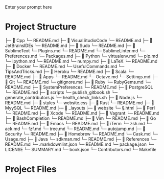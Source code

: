 Enter your prompt here

# Project Structure

├─ 📁 Cpp
  └─ README.md
├─ 📁 VisualStudioCode
  └─ README.md
├─ 📁 JetBrainsIDEs
  └─ README.md
├─ 📁 Sudo
  └─ README.md
├─ 📁 SublimeText
  └─ Plugins.md
  └─ README.md
  └─ SublimeLinter.md
  └─ Preferences.md
  └─ Packages.md
├─ 📁 Python
  └─ virtualenv.md
  └─ pip.md
  └─ ipython.md
  └─ README.md
  └─ numpy.md
├─ 📁 LaTeX
  └─ README.md
├─ 📁 Docker
  └─ README.md
  └─ UsefulCommands.md
  └─ TipsAndTricks.md
├─ 📁 Heroku
  └─ README.md
├─ 📁 Scala
  └─ README.md
├─ 📁 Apps
  └─ README.md
  └─ Octave.md
  └─ Settings.md
├─ 📁 Git
  └─ README.md
  └─ gitignore.md
├─ 📁 Ruby
  └─ RubyGems.md
  └─ README.md
├─ 📁 SystemPreferences
  └─ README.md
├─ 📁 PostgreSQL
  └─ README.md
├─ 📁 scripts
  └─ publish_gitbook.sh
  └─ generate_contributors.js
  └─ health_check_links.sh
├─ 📁 Node.js
  └─ README.md
├─ 📁 styles
  └─ website.css
├─ 📁 Rust
  └─ README.md
├─ 📁 MyySQL
  └─ README.md
├─ 📁 _layouts
  ├─ 📁 website
    └─ §.html
├─ 📁 Perl
  └─ README.md
├─ 📁 Xcode
  └─ README.md
├─ 📁 Vagrant
  └─ README.md
├─ 📁 BashCompletion
  └─ README.md
├─ 📁 Vim
  └─ README.md
├─ 📁 Go
  └─ README.md
├─ 📁 Emacs
  └─ README.md
├─ 📁 iTerm
  └─ zsh.md
  └─ ack.md
  └─ fzf.md
  └─ tree.md
  └─ README.md
  └─ autojump.md
├─ 📁 Security
  └─ README.md
├─ 📁 Homebrew
  └─ README.md
  └─ Cask.md
  └─ Usage.md
├─ 📁 Java
  └─ sdkman.md
  └─ README.md
├─ 📁 References
  └─ README.md
└─ .markdownlint.json
└─ README.md
└─ package.json
└─ LICENSE
└─ SUMMARY.md
└─ book.json
└─ Contributors.md
└─ Makefile


# Project Files


